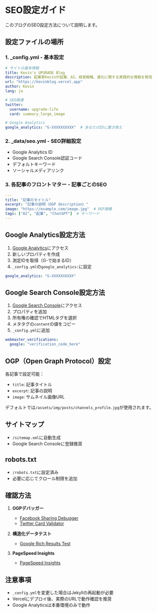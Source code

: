 # SEO設定ガイド

このブログのSEO設定方法について説明します。

## 設定ファイルの場所

### 1. **_config.yml** - 基本設定
```yaml
# サイトの基本情報
title: Kevin's UPGRADE Blog
description: 起業家Kevinが起業、AI、経営戦略、進化に関する実践的な情報を発信
url: "https://kevinblog.vercel.app"
author: Kevin
lang: ja

# SEO関連
twitter:
  username: upgrade-life
  card: summary_large_image

# Google Analytics
google_analytics: "G-XXXXXXXXXX"  # あなたのIDに置き換え
```

### 2. **_data/seo.yml** - SEO詳細設定
- Google Analytics ID
- Google Search Console認証コード
- デフォルトキーワード
- ソーシャルメディアリンク

### 3. **各記事のフロントマター** - 記事ごとのSEO
```yaml
---
title: "記事のタイトル"
excerpt: "記事の説明（OGP description）"
image: "https://example.com/image.jpg"  # OGP画像
tags: ["AI", "起業", "ChatGPT"]  # キーワード
---
```

## Google Analytics設定方法

1. [Google Analytics](https://analytics.google.com/)にアクセス
2. 新しいプロパティを作成
3. 測定IDを取得（G-で始まるID）
4. `_config.yml`の`google_analytics:`に設定

```yaml
google_analytics: "G-XXXXXXXXXX"
```

## Google Search Console設定方法

1. [Google Search Console](https://search.google.com/search-console)にアクセス
2. プロパティを追加
3. 所有権の確認でHTMLタグを選択
4. メタタグの`content`の値をコピー
5. `_config.yml`に追加

```yaml
webmaster_verifications:
  google: "verification_code_here"
```

## OGP（Open Graph Protocol）設定

各記事で設定可能：
- `title`: 記事タイトル
- `excerpt`: 記事の説明
- `image`: サムネイル画像URL

デフォルトでは`/assets/img/posts/channels_profile.jpg`が使用されます。

## サイトマップ

- `/sitemap.xml`に自動生成
- Google Search Consoleに登録推奨

## robots.txt

- `/robots.txt`に設定済み
- 必要に応じてクロール制限を追加

## 確認方法

1. **OGPデバッガー**
   - [Facebook Sharing Debugger](https://developers.facebook.com/tools/debug/)
   - [Twitter Card Validator](https://cards-dev.twitter.com/validator)

2. **構造化データテスト**
   - [Google Rich Results Test](https://search.google.com/test/rich-results)

3. **PageSpeed Insights**
   - [PageSpeed Insights](https://pagespeed.web.dev/)

## 注意事項

- `_config.yml`を変更した場合はJekyllの再起動が必要
- Vercelにデプロイ後、実際のURLで動作確認を推奨
- Google Analyticsは本番環境のみで動作